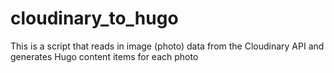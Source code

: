 # cloudinary_to_hugo
This is a script that reads in image (photo) data from the Cloudinary API and generates Hugo content items for each photo
